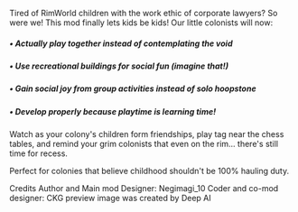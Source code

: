 Tired of RimWorld children with the work ethic of corporate lawyers? So were we!
This mod finally lets kids be kids! Our little colonists will now:
<h5>• Actually play together instead of contemplating the void</h5>
<h5>• Use recreational buildings for social fun (imagine that!)</h5>
<h5>• Gain social joy from group activities instead of solo hoopstone</h5>
<h5>• Develop properly because playtime is learning time!</h5>
Watch as your colony's children form friendships, play tag near the chess tables, and remind your grim colonists that even on the rim... there's still time for recess.

Perfect for colonies that believe childhood shouldn't be 100% hauling duty.

Credits
Author and Main mod Designer: Negimagi_10
Coder and co-mod designer: CKG
preview image was created by Deep AI
